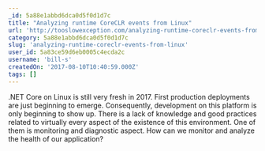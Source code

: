 ```yaml
---
_id: 5a88e1abbd6dca0d5f0d1d7c
title: "Analyzing runtime CoreCLR events from Linux"
url: 'http://tooslowexception.com/analyzing-runtime-coreclr-events-from-linux-trace-compass/'
category: 5a88e1abbd6dca0d5f0d1d7c
slug: 'analyzing-runtime-coreclr-events-from-linux'
user_id: 5a83ce59d6eb0005c4ecda2c
username: 'bill-s'
createdOn: '2017-08-10T10:40:59.000Z'
tags: []
---
```


.NET Core on Linux is still very fresh in 2017. First production deployments are just beginning to emerge. Consequently, development on this platform is only beginning to show up. There is a lack of knowledge and good practices related to virtually every aspect of the existence of this environment. One of them is monitoring and diagnostic aspect. How can we monitor and analyze the health of our application?
